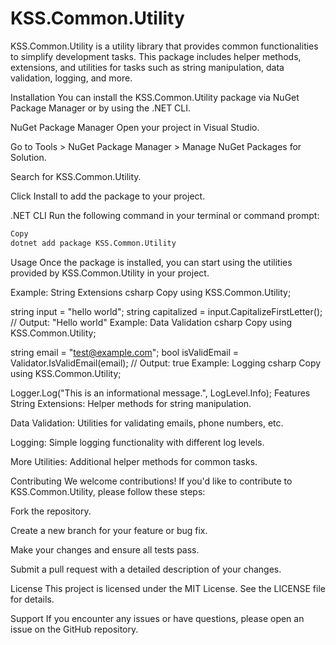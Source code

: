 # KSS.Common.Utility

KSS.Common.Utility is a utility library that provides common functionalities to simplify development tasks. This package includes helper methods, extensions, and utilities for tasks such as string manipulation, data validation, logging, and more.

Installation
You can install the KSS.Common.Utility package via NuGet Package Manager or by using the .NET CLI.

NuGet Package Manager
Open your project in Visual Studio.

Go to Tools > NuGet Package Manager > Manage NuGet Packages for Solution.

Search for KSS.Common.Utility.

Click Install to add the package to your project.

.NET CLI
Run the following command in your terminal or command prompt:

```bash
Copy
dotnet add package KSS.Common.Utility
```
Usage
Once the package is installed, you can start using the utilities provided by KSS.Common.Utility in your project.

Example: String Extensions
csharp
Copy
using KSS.Common.Utility;

string input = "hello world";
string capitalized = input.CapitalizeFirstLetter(); // Output: "Hello world"
Example: Data Validation
csharp
Copy
using KSS.Common.Utility;

string email = "test@example.com";
bool isValidEmail = Validator.IsValidEmail(email); // Output: true
Example: Logging
csharp
Copy
using KSS.Common.Utility;

Logger.Log("This is an informational message.", LogLevel.Info);
Features
String Extensions: Helper methods for string manipulation.

Data Validation: Utilities for validating emails, phone numbers, etc.

Logging: Simple logging functionality with different log levels.

More Utilities: Additional helper methods for common tasks.

Contributing
We welcome contributions! If you'd like to contribute to KSS.Common.Utility, please follow these steps:

Fork the repository.

Create a new branch for your feature or bug fix.

Make your changes and ensure all tests pass.

Submit a pull request with a detailed description of your changes.

License
This project is licensed under the MIT License. See the LICENSE file for details.

Support
If you encounter any issues or have questions, please open an issue on the GitHub repository.
